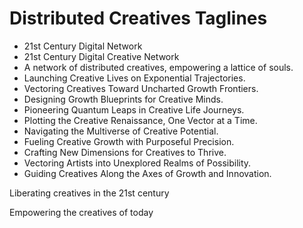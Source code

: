 # Distributed Creatives Taglines

- 21st Century Digital Network
- 21st Century Digital Creative Network
- A network of distributed creatives, empowering a lattice of souls.
- Launching Creative Lives on Exponential Trajectories.
- Vectoring Creatives Toward Uncharted Growth Frontiers.
- Designing Growth Blueprints for Creative Minds.
- Pioneering Quantum Leaps in Creative Life Journeys.
- Plotting the Creative Renaissance, One Vector at a Time.
- Navigating the Multiverse of Creative Potential.
- Fueling Creative Growth with Purposeful Precision.
- Crafting New Dimensions for Creatives to Thrive.
- Vectoring Artists into Unexplored Realms of Possibility.
- Guiding Creatives Along the Axes of Growth and Innovation.

Liberating creatives in the 21st century

Empowering the creatives of today